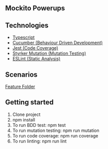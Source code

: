 ## Mockito Powerups

## Technologies

- [Typescript](https://www.typescriptlang.org/)
- [Cucumber (Behaviour Driven Development)](https://cucumber.io/docs/installation/javascript/)
- [Jest (Code Coverage)](https://about.codecov.io/blog/measuring-typescript-code-coverage-with-jest-and-github-actions/)
- [Styrker Mutation (Mutation Testing)](https://stryker-mutator.io/docs/stryker-js/typescript-checker/)
- [ESLint (Static Analysis)](https://typescript-eslint.io/docs/)

## Scenarios

[Feature Folder](https://github.com/Abed01-lab/TA4/tree/main/features)

## Getting started

1. Clone project
2. npm install
3. To run BDD test: npm test
4. To run mutation testing: npm run mutation
5. To run code coverage: npm run coverage
6. To run linting: npm run lint
